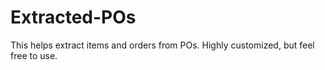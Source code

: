# Extracted-POs
This helps extract items and orders from POs. Highly customized, but feel free to use.
